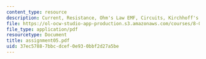 ```yaml
---
content_type: resource
description: Current, Resistance, Ohm's Law EMF, Circuits, Kirchhoff's Rules, RC Circuits.
file: https://ol-ocw-studio-app-production.s3.amazonaws.com/courses/8-022-physics-ii-electricity-and-magnetism-fall-2002/37ec57887bbcdcef0e930bbf2d27a5be_assignment05.pdf
file_type: application/pdf
resourcetype: Document
title: assignment05.pdf
uid: 37ec5788-7bbc-dcef-0e93-0bbf2d27a5be
---
```

